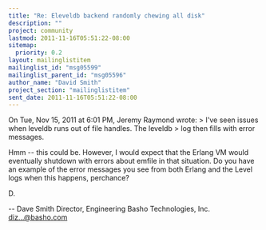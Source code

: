 ```yaml
---
title: "Re: Eleveldb backend randomly chewing all disk"
description: ""
project: community
lastmod: 2011-11-16T05:51:22-08:00
sitemap:
  priority: 0.2
layout: mailinglistitem
mailinglist_id: "msg05599"
mailinglist_parent_id: "msg05596"
author_name: "David Smith"
project_section: "mailinglistitem"
sent_date: 2011-11-16T05:51:22-08:00
---
```



On Tue, Nov 15, 2011 at 6:01 PM, Jeremy Raymond  wrote:
&gt; I've seen issues when leveldb runs out of file handles. The leveldb
&gt; log then fills with error messages.

Hmm -- this could be. However, I would expect that the Erlang VM would
eventually shutdown with errors about emfile in that situation. Do you
have an example of the error messages you see from both Erlang and the
Level logs when this happens, perchance?

D.

-- 
Dave Smith
Director, Engineering
Basho Technologies, Inc.
diz...@basho.com

